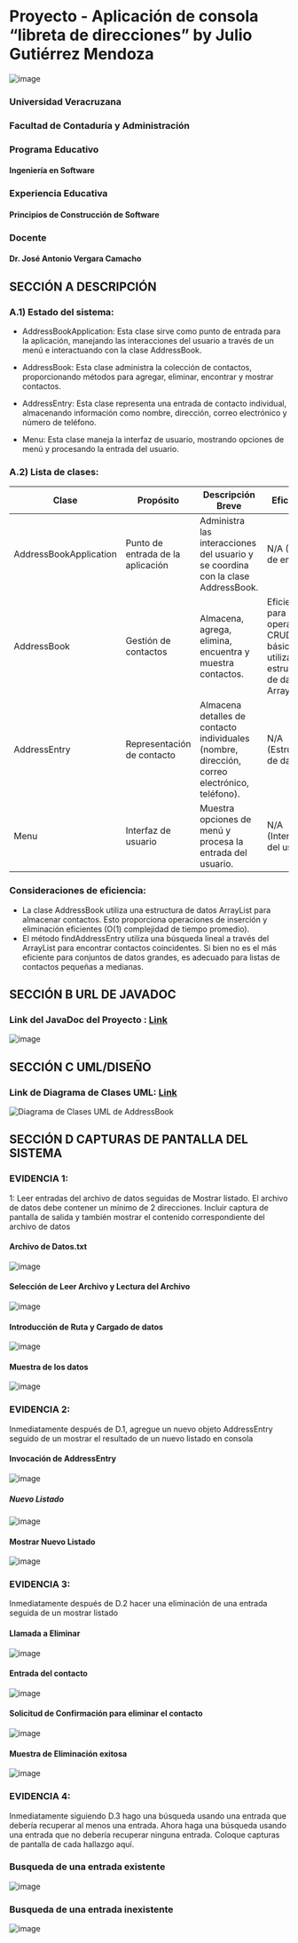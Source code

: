 # Proyecto - Aplicación de consola “libreta de direcciones” by Julio Gutiérrez Mendoza
![image](https://github.com/yuyo272003/AddressBook/assets/160281992/a292e663-f865-4c32-a19c-98d39a8f606b)

###  Universidad Veracruzana
### Facultad de Contaduría y Administración
### Programa Educativo
#### Ingeniería en Software
### Experiencia Educativa
#### Principios de Construcción de Software
### Docente
#### Dr. José Antonio Vergara Camacho

## SECCIÓN A DESCRIPCIÓN 
### A.1) Estado del sistema:
- AddressBookApplication: Esta clase sirve como punto de entrada para la aplicación, manejando las interacciones del usuario a través de un menú e interactuando con la clase AddressBook.

- AddressBook: Esta clase administra la colección de contactos, proporcionando métodos para agregar, eliminar, encontrar y mostrar contactos.

- AddressEntry: Esta clase representa una entrada de contacto individual, almacenando información como nombre, dirección, correo electrónico y número de teléfono.

- Menu: Esta clase maneja la interfaz de usuario, mostrando opciones de menú y procesando la entrada del usuario.

### A.2) Lista de clases:

  <table>
        <thead>
            <tr>
                <th>Clase</th>
                <th>Propósito</th>
                <th>Descripción Breve</th>
                <th>Eficiencia</th>
            </tr>
        </thead>
        <tbody>
            <tr>
                <td>AddressBookApplication</td>
                <td>Punto de entrada de la aplicación</td>
                <td>Administra las interacciones del usuario y se coordina con la clase AddressBook.</td>
                <td>N/A (Punto de entrada)</td>
            </tr>
            <tr>
                <td>AddressBook</td>
                <td>Gestión de contactos</td>
                <td>Almacena, agrega, elimina, encuentra y muestra contactos.</td>
                <td>Eficiente para operaciones CRUD básicas utilizando la estructura de datos ArrayList.</td>
            </tr>
            <tr>
                <td>AddressEntry</td>
                <td>Representación de contacto</td>
                <td>Almacena detalles de contacto individuales (nombre, dirección, correo electrónico, teléfono).</td>
                <td>N/A (Estructura de datos)</td>
            </tr>
            <tr>
                <td>Menu</td>
                <td>Interfaz de usuario</td>
                <td>Muestra opciones de menú y procesa la entrada del usuario.</td>
                <td>N/A (Interacción del usuario)</td>
            </tr>
        </tbody>
    </table>

### Consideraciones de eficiencia:

- La clase AddressBook utiliza una estructura de datos ArrayList para almacenar contactos. Esto proporciona operaciones de inserción y eliminación eficientes (O(1) complejidad de tiempo promedio).
- El método findAddressEntry utiliza una búsqueda lineal a través del ArrayList para encontrar contactos coincidentes. Si bien no es el más eficiente para conjuntos de datos grandes, es adecuado para listas de contactos pequeñas a medianas.

## SECCIÓN B URL DE JAVADOC 
### Link del JavaDoc del Proyecto : [Link](https://tubular-scone-7b2e20.netlify.app/package-summary.html)

![image](https://github.com/yuyo272003/Gutierrez_Mendoza_LibretaDirecciones/assets/160281992/b7f0c566-be25-4888-ab05-f557172f8049)

## SECCIÓN C UML/DISEÑO 
### Link de Diagrama de Clases UML: [Link](https://lucid.app/lucidchart/0ddc8334-ac59-47c3-a06d-8f8159e7ee1a/edit?viewport_loc=-1928%2C-806%2C3239%2C1583%2C0_0&invitationId=inv_d9764257-d67f-4924-9426-6d64288274b4)
![Diagrama de Clases UML de AddressBook](https://github.com/yuyo272003/AddressBook/assets/160281992/867b0b7e-42f7-48f6-b407-aa478f80dcfc)


## SECCIÓN D CAPTURAS DE PANTALLA DEL SISTEMA

### EVIDENCIA 1: 

1: Leer entradas del archivo de datos seguidas de Mostrar listado. El archivo de datos debe contener un mínimo de 2 direcciones. Incluir captura de pantalla de salida y también mostrar el contenido correspondiente
del archivo de datos

#### Archivo de Datos.txt
![image](https://github.com/yuyo272003/Gutierrez_Mendoza_LibretaDirecciones/assets/160281992/9a8f4b21-f566-4b27-8c4d-d46b5b17de0f)

#### Selección de Leer Archivo y Lectura del Archivo 
![image](https://github.com/yuyo272003/Gutierrez_Mendoza_LibretaDirecciones/assets/160281992/37ee8963-c3cc-4821-ad49-e2fac8b46e25)

#### Introducción de Ruta y Cargado de datos

![image](https://github.com/yuyo272003/Gutierrez_Mendoza_LibretaDirecciones/assets/160281992/7ccfdaa7-358e-4c80-b55c-c257db3647ba)

#### Muestra de los datos 

![image](https://github.com/yuyo272003/Gutierrez_Mendoza_LibretaDirecciones/assets/160281992/3027be8a-dc08-4488-8112-2ad942e5aec9)

### EVIDENCIA 2:

Inmediatamente después de D.1, agregue un nuevo objeto AddressEntry seguido de un mostrar el resultado de un nuevo listado en
consola

#### Invocación de AddressEntry 

![image](https://github.com/yuyo272003/Gutierrez_Mendoza_LibretaDirecciones/assets/160281992/5b39974c-910a-42b4-a928-05562e9e6223)

##### Nuevo Listado 
![image](https://github.com/yuyo272003/Gutierrez_Mendoza_LibretaDirecciones/assets/160281992/c4787c92-8fab-4132-b262-f952dc4b1d55)

#### Mostrar Nuevo Listado 

![image](https://github.com/yuyo272003/Gutierrez_Mendoza_LibretaDirecciones/assets/160281992/a35cf49d-b5e9-4cc6-851f-3cea3e94ca77)

### EVIDENCIA 3: 

Inmediatamente después de D.2 hacer una eliminación de una entrada seguida de un mostrar listado

#### Llamada a Eliminar

![image](https://github.com/yuyo272003/Gutierrez_Mendoza_LibretaDirecciones/assets/160281992/47eced5f-c551-402e-85d2-3eb7ad91e377)

#### Entrada del contacto 

![image](https://github.com/yuyo272003/Gutierrez_Mendoza_LibretaDirecciones/assets/160281992/d480dfe8-9159-49fa-bf9c-e465f13e0415)

#### Solicitud de Confirmación para eliminar el contacto

![image](https://github.com/yuyo272003/Gutierrez_Mendoza_LibretaDirecciones/assets/160281992/15181059-d3eb-430e-bf6e-1dfda41a959e)

#### Muestra de Eliminación exitosa

![image](https://github.com/yuyo272003/Gutierrez_Mendoza_LibretaDirecciones/assets/160281992/2c31a100-477e-4a98-8225-ea8a6204074d)

### EVIDENCIA 4: 

Inmediatamente siguiendo D.3 hago una búsqueda usando una entrada que debería recuperar al menos una entrada. Ahora haga una búsqueda usando una entrada que no debería recuperar ninguna entrada.
Coloque capturas de pantalla de cada hallazgo aquí.

### Busqueda de una entrada existente 

![image](https://github.com/yuyo272003/Gutierrez_Mendoza_LibretaDirecciones/assets/160281992/e33e04cd-327a-464e-8fe3-ed94f7058d3f)

### Busqueda de una entrada inexistente

![image](https://github.com/yuyo272003/Gutierrez_Mendoza_LibretaDirecciones/assets/160281992/85dd9ff8-b911-4fbd-87a5-5985d6bedd0c)

